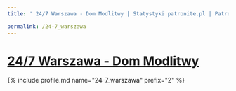 ```yaml
---
title: ' 24/7 Warszawa - Dom Modlitwy | Statystyki patronite.pl | Patromierz'

permalink: /24-7_warszawa
---
```


# [ 24/7 Warszawa - Dom Modlitwy](https://patronite.pl/24-7_warszawa)

{% include profile.md name="24-7_warszawa" prefix="2" %}
